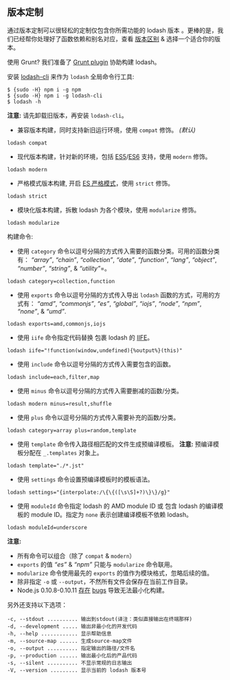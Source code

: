 ## 版本定制

通过版本定制可以很轻松的定制仅包含你所需功能的 lodash 版本 。更棒的是，我们已经帮你处理好了函数依赖和别名对应，查看 [版本区别](https://github.com/lodash/lodash/wiki/build-differences) & 选择一个适合你的版本。

使用 Grunt? 我们准备了 [Grunt plugin](https://npmjs.org/package/grunt-lodash) 协助构建 lodash。

安装 [lodash-cli](https://npmjs.org/package/lodash-cli) 来作为 `lodash` 全局命令行工具:

```
$ {sudo -H} npm i -g npm
$ {sudo -H} npm i -g lodash-cli
$ lodash -h
```

**注意:** 请先卸载旧版本，再安装 `lodash-cli`。

*   兼容版本构建，同时支持新旧运行环境，使用 `compat` 修饰。 _(默认)_

```
lodash compat
```

*   现代版本构建，针对新的环境，包括 [ES5](https://es5.github.io/)/[ES6](ttps://people.mozilla.org/~jorendorff/es6-draft.html) 支持，使用 `modern` 修饰。

```
lodash modern
```

*   严格模式版本构建, 开启 [ES 严格模式](https://es5.github.io/#C)，使用 `strict` 修饰。

```
lodash strict
```

*   模块化版本构建，拆散 lodash 为各个模块，使用 `modularize` 修饰。

```
lodash modularize
```

构建命令:

*   使用 `category` 命令以逗号分隔的方式传入需要的函数分类。可用的函数分类有： _“array”_, _“chain”_, _“collection”_, _“date”_, _“function”_, _“lang”_, _“object”_, _“number”_, _“string”_, & _“utility”_=。

```
lodash category=collection,function
```

*   使用 `exports` 命令以逗号分隔的方式传入导出 `lodash` 函数的方式，可用的方式有： _“amd”_, _“commonjs”_, _“es”_, _“global”_, _“iojs”_, _“node”_, _“npm”_, _“none”_, & _“umd”_.

```
lodash exports=amd,commonjs,iojs
```

*   使用 `iife` 命令指定代码替换 包裹 lodash 的 [IIFE](http://benalman.com/news/2010/11/immediately-invoked-function-expression/)。

```
lodash iife="!function(window,undefined){%output%}(this)"
```

*   使用 `include` 命令以逗号分隔的方式传入需要包含的函数。

```
lodash include=each,filter,map
```

*   使用 `minus` 命令以逗号分隔的方式传入需要删减的函数/分类。

```
lodash modern minus=result,shuffle
```

*   使用 `plus` 命令以逗号分隔的方式传入需要补充的函数/分类。

```
lodash category=array plus=random,template
```

*   使用 `template` 命令传入路径相匹配的文件生成预编译模板。 **注意:** 预编译模板分配在 `_.templates` 对象上。

```
lodash template="./*.jst"
```

*   使用 `settings` 命令设置预编译模板时的模板语法。

```
lodash settings="{interpolate:/\{\{([\s\S]+?)\}\}/g}"
```

*   使用 `moduleId` 命令指定 lodash 的 AMD module ID 或 包含 lodash 的编译模板的 module ID。指定为 `none` 表示创建编译模板不依赖 lodash。

```
lodash moduleId=underscore
```

**注意:**

*   所有命令可以组合（除了 `compat` & `modern`）
*   `exports` 的值 _“es”_ & _“npm”_ 只能与 `modularize` 命令联用。
*   `modularize` 命令使用最先的 `exports` 的值作为模块格式，忽略后续的值。
*   除非指定 `-o` 或 `--output`，不然所有文件会保存在当前工作目录。
*   Node.js 0.10.8-0.10.11 [存在](https://github.com/joyent/node/issues/5622) [bugs](https://github.com/joyent/node/issues/5688) 导致无法最小化构建。

另外还支持以下选项：

```
-c, --stdout .......... 输出到stdout(译注：类似直接输出在终端那样)
-d, --development ..... 输出非最小化的开发代码
-h, --help ............ 显示帮助信息
-m, --source-map ...... 生成source-map文件
-o, --output .......... 指定输出的路径/文件名
-p, --production ...... 输出最小化后的产品代码
-s, --silent .......... 不显示常规的日志输出
-V, --version ......... 显示当前的 lodash 版本号
```
